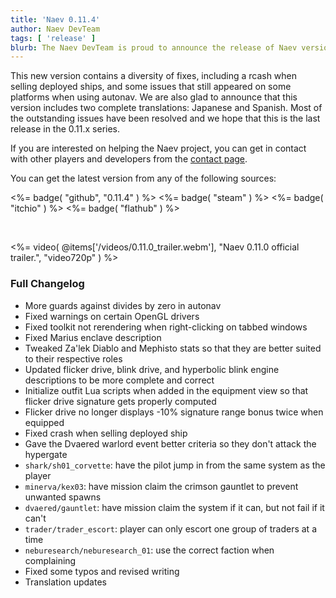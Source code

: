 ```yaml
---
title: 'Naev 0.11.4'
author: Naev DevTeam
tags: [ 'release' ]
blurb: The Naev DevTeam is proud to announce the release of Naev version 0.11.4.
---
```


This new version contains a diversity of fixes, including a rcash when selling
deployed ships, and some issues that still appeared on some platforms when
using autonav. We are also glad to announce that this version includes two
complete translations: Japanese and Spanish. Most of the outstanding issues
have been resolved and we hope that this is the last release in the 0.11.x
series.

If you are interested on helping the Naev project, you can get in contact with
other players and developers from the [contact page](<%=@config[:author_uri]+"/contact/"%>).

You can get the latest version from any of the following sources:

<%= badge( "github", "0.11.4" ) %>
<%= badge( "steam" ) %>
<%= badge( "itchio" ) %>
<%= badge( "flathub" ) %>

<br>

<%= video( @items['/videos/0.11.0_trailer.webm'], "Naev 0.11.0 official trailer.", "video720p" ) %>

### Full Changelog

* More guards against divides by zero in autonav
* Fixed warnings on certain OpenGL drivers
* Fixed toolkit not rerendering when right-clicking on tabbed windows
* Fixed Marius enclave description
* Tweaked Za'lek Diablo and Mephisto stats so that they are better suited to their respective roles
* Updated flicker drive, blink drive, and hyperbolic blink engine descriptions to be more complete and correct
* Initialize outfit Lua scripts when added in the equipment view so that flicker drive signature gets properly computed
* Flicker drive no longer displays -10% signature range bonus twice when equipped
* Fixed crash when selling deployed ship
* Gave the Dvaered warlord event better criteria so they don't attack the hypergate
* `shark/sh01_corvette`: have the pilot jump in from the same system as the player
* `minerva/kex03`: have mission claim the crimson gauntlet to prevent unwanted spawns
* `dvaered/gauntlet`: have mission claim the system if it can, but not fail if it can't
* `trader/trader_escort`: player can only escort one group of traders at a time
* `neburesearch/neburesearch_01`: use the correct faction when complaining
* Fixed some typos and revised writing
* Translation updates
